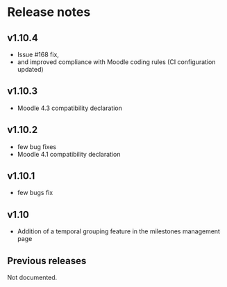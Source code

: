 # Release notes
## v1.10.4

- Issue #168 fix, 
- and improved compliance with Moodle coding rules (CI configuration updated)

## v1.10.3

- Moodle 4.3 compatibility declaration

## v1.10.2

- few bug fixes
- Moodle 4.1 compatibility declaration

## v1.10.1

- few bugs fix

## v1.10

- Addition of a temporal grouping feature in the milestones management page

## Previous releases

Not documented.
